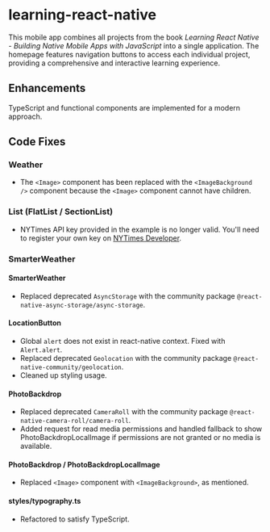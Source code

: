 # learning-react-native

This mobile app combines all projects from the book *Learning React Native - Building Native Mobile Apps with JavaScript* into a single application. The homepage features navigation buttons to access each individual project, providing a comprehensive and interactive learning experience.

## Enhancements
TypeScript and functional components are implemented for a modern approach.

## Code Fixes
### Weather
* The `<Image>` component has been replaced with the `<ImageBackground />` component because the `<Image>` component cannot have children.
### List (FlatList / SectionList)
* NYTimes API key provided in the example is no longer valid. You'll need to register your own key on [NYTimes Developer](https://developer.nytimes.com/get-started).
### SmarterWeather
#### SmarterWeather
* Replaced deprecated `AsyncStorage` with the community package `@react-native-async-storage/async-storage`.
#### LocationButton
* Global `alert` does not exist in react-native context. Fixed with `Alert.alert`.
* Replaced deprecated `Geolocation` with the community package `@react-native-community/geolocation`.
* Cleaned up styling usage.
#### PhotoBackdrop
* Replaced deprecated `CameraRoll` with the community package `@react-native-camera-roll/camera-roll`.
* Added request for read media permissions and handled fallback to show PhotoBackdropLocalImage if permissions are not granted or no media is available.
#### PhotoBackdrop / PhotoBackdropLocalImage
* Replaced `<Image>` component with `<ImageBackground>`, as mentioned.
#### styles/typography.ts
* Refactored to satisfy TypeScript.


